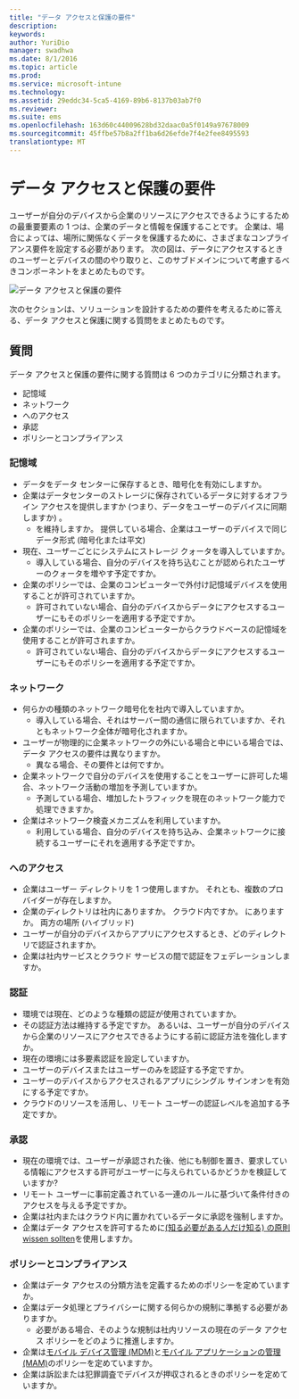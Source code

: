 ```yaml
---
title: "データ アクセスと保護の要件"
description: 
keywords: 
author: YuriDio
manager: swadhwa
ms.date: 8/1/2016
ms.topic: article
ms.prod: 
ms.service: microsoft-intune
ms.technology: 
ms.assetid: 29eddc34-5ca5-4169-89b6-8137b03ab7f0
ms.reviewer: 
ms.suite: ems
ms.openlocfilehash: 163d60c44009628bd32daac0a5f0149a97678009
ms.sourcegitcommit: 45ffbe57b8a2ff1ba6d26efde7f4e2fee8495593
translationtype: MT
---
```

# <a name="-"></a>データ アクセスと保護の要件

ユーザーが自分のデバイスから企業のリソースにアクセスできるようにするための最重要要素の 1 つは、企業のデータと情報を保護することです。 企業は、場合によっては、場所に関係なくデータを保護するために、さまざまなコンプライアンス要件を設定する必要があります。 次の図は、データにアクセスするときのユーザーとデバイスの間のやり取りと、このサブドメインについて考慮するべきコンポーネントをまとめたものです。

![データ アクセスと保護の要件](./media/BYOD_Figure3.png)

次のセクションは、ソリューションを設計するための要件を考えるために答える、データ アクセスと保護に関する質問をまとめたものです。

## <a name=""></a>質問

データ アクセスと保護の要件に関する質問は 6 つのカテゴリに分類されます。

- 記憶域
- ネットワーク
- へのアクセス
- 承認
- ポリシーとコンプライアンス

### <a name=""></a>記憶域

- データをデータ センターに保存するとき、暗号化を有効にしますか。
- 企業はデータセンターのストレージに保存されているデータに対するオフライン アクセスを提供しますか (つまり、データをユーザーのデバイスに同期しますか) 。
    - を維持しますか。 提供している場合、企業はユーザーのデバイスで同じデータ形式 (暗号化または平文)
- 現在、ユーザーごとにシステムにストレージ クォータを導入していますか。
    - 導入している場合、自分のデバイスを持ち込むことが認められたユーザーのクォータを増やす予定ですか。
- 企業のポリシーでは、企業のコンピューターで外付け記憶域デバイスを使用することが許可されていますか。
    - 許可されていない場合、自分のデバイスからデータにアクセスするユーザーにもそのポリシーを適用する予定ですか。
- 企業のポリシーでは、企業のコンピューターからクラウドベースの記憶域を使用することが許可されますか。
    - 許可されていない場合、自分のデバイスからデータにアクセスするユーザーにもそのポリシーを適用する予定ですか。

### <a name=""></a>ネットワーク

- 何らかの種類のネットワーク暗号化を社内で導入していますか。
    - 導入している場合、それはサーバー間の通信に限られていますか、それともネットワーク全体が暗号化されますか。
- ユーザーが物理的に企業ネットワークの外にいる場合と中にいる場合では、データ アクセスの要件は異なりますか。
    - 異なる場合、その要件とは何ですか。
- 企業ネットワークで自分のデバイスを使用することをユーザーに許可した場合、ネットワーク活動の増加を予測していますか。
    - 予測している場合、増加したトラフィックを現在のネットワーク能力で処理できますか。
- 企業はネットワーク検査メカニズムを利用していますか。
    - 利用している場合、自分のデバイスを持ち込み、企業ネットワークに接続するユーザーにそれを適用する予定ですか。

### <a name=""></a>へのアクセス

- 企業はユーザー ディレクトリを 1 つ使用しますか。 それとも、複数のプロバイダーが存在しますか。
- 企業のディレクトリは社内にありますか。 クラウド内ですか。 にありますか。 両方の場所 (ハイブリッド)
- ユーザーが自分のデバイスからアプリにアクセスするとき、どのディレクトリで認証されますか。
- 企業は社内サービスとクラウド サービスの間で認証をフェデレーションしますか。

### <a name=""></a>認証

- 環境では現在、どのような種類の認証が使用されていますか。
- その認証方法は維持する予定ですか。 あるいは、ユーザーが自分のデバイスから企業のリソースにアクセスできるようにする前に認証方法を強化しますか。
- 現在の環境には多要素認証を設定していますか。
- ユーザーのデバイスまたはユーザーのみを認証する予定ですか。
- ユーザーのデバイスからアクセスされるアプリにシングル サインオンを有効にする予定ですか。
- クラウドのリソースを活用し、リモート ユーザーの認証レベルを追加する予定ですか。

### <a name=""></a>承認

- 現在の環境では、ユーザーが承認された後、他にも制御を置き、要求している情報にアクセスする許可がユーザーに与えられているかどうかを検証していますか?
- リモート ユーザーに事前定義されている一連のルールに基づいて条件付きのアクセスを与える予定ですか。
- 企業は社内またはクラウド内に置かれているデータに承認を強制しますか。
- 企業はデータ アクセスを許可するために[(知る必要がある人だけ知る) の原則 wissen sollten](http://en.wikipedia.org/wiki/Need_to_know)を使用しますか。

### <a name=""></a>ポリシーとコンプライアンス

- 企業はデータ アクセスの分類方法を定義するためのポリシーを定めていますか。
- 企業はデータ処理とプライバシーに関する何らかの規制に準拠する必要がありますか。
    - 必要がある場合、そのような規制は社内リソースの現在のデータ アクセス ポリシーをどのように推進しますか。
- 企業は[モバイル デバイス管理 (MDM)](mdm-design-considerations-guide.md)と[モバイル アプリケーションの管理 (MAM)](https://blogs.technet.microsoft.com/cbernier/2016/01/05/microsoft-intune-mobile-application-management-mam-standalone/)のポリシーを定めていますか。
- 企業は訴訟または犯罪調査でデバイスが押収されるときのポリシーを定めていますか。
